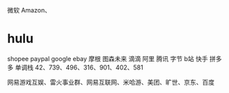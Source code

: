 微软
Amazon、
# hulu

shopee
paypal
google
ebay 
摩根
图森未来
滴滴
阿里
腾讯
字节
b站
快手
拼多多
单调栈 42、739、496、316、901、402、581


网易游戏互娱、雷火事业群、网易互联网、米哈游、美团、旷世、京东、百度

